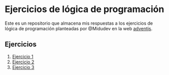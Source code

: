 # Ejercicios de lógica de programación

Este es un repositorio que almacena mis respuestas a los ejercicios de lógica de programación
planteadas por @Midudev en la web [adventjs](https://adventjs.dev/es).

## Ejercicios

1. [Ejercicio 1](./ejercicios/01-regalos-duplicados-ordenados.js)
2. [Ejercicio 2](./ejercicios/02-marcos-nombres.js)
3. [Ejercicio 3](./ejercicios/03-organizar-inventario.js)